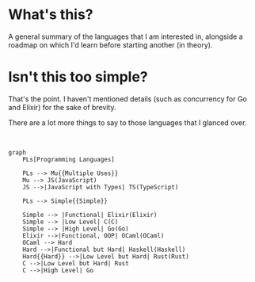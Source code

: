 # What's this?

A general summary of the languages that I am interested in, alongside a roadmap on which I'd learn before starting another (in theory).

# Isn't this too simple?

That's the point. I haven't mentioned details (such as concurrency for Go and Elixir) for the sake of brevity.

There are a lot more things to say to those languages that I glanced over.

<br>

```mermaid
graph
	PLs[Programming Languages]

	PLs --> Mu{{Multiple Uses}}
	Mu --> JS(JavaScript)
	JS -->|JavaScript with Types| TS(TypeScript)

	PLs --> Simple{{Simple}}

	Simple --> |Functional| Elixir(Elixir)
	Simple --> |Low Level| C(C)
	Simple --> |High Level| Go(Go)
	Elixir -->|Functional, OOP| OCaml(OCaml)
	OCaml --> Hard
	Hard -->|Functional but Hard| Haskell(Haskell)
	Hard{{Hard}} -->|Low Level but Hard| Rust(Rust)
	C -->|Low Level but Hard| Rust
	C -->|High Level| Go
```

